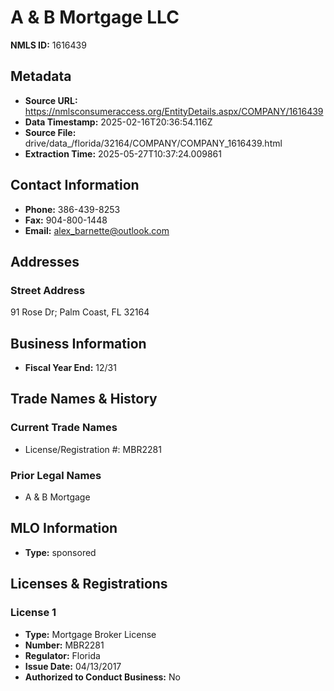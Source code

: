# A & B Mortgage LLC

**NMLS ID:** 1616439

## Metadata
- **Source URL:** https://nmlsconsumeraccess.org/EntityDetails.aspx/COMPANY/1616439
- **Data Timestamp:** 2025-02-16T20:36:54.116Z
- **Source File:** drive/data_/florida/32164/COMPANY/COMPANY_1616439.html
- **Extraction Time:** 2025-05-27T10:37:24.009861

## Contact Information
- **Phone:** 386-439-8253
- **Fax:** 904-800-1448
- **Email:** alex_barnette@outlook.com

## Addresses
### Street Address
91 Rose Dr; Palm Coast, FL 32164

## Business Information
- **Fiscal Year End:** 12/31

## Trade Names & History
### Current Trade Names
- License/Registration #: MBR2281

### Prior Legal Names
- A & B Mortgage

## MLO Information
- **Type:** sponsored

## Licenses & Registrations

### License 1
- **Type:** Mortgage Broker License
- **Number:** MBR2281
- **Regulator:** Florida
- **Issue Date:** 04/13/2017
- **Authorized to Conduct Business:** No
